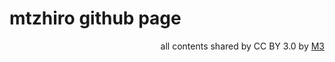 # mtzhiro github page

<div style="text-align: right;">
all contents shared by CC BY 3.0 by <a href="http://caesalpina.com/m3">M3</a>
</div>
